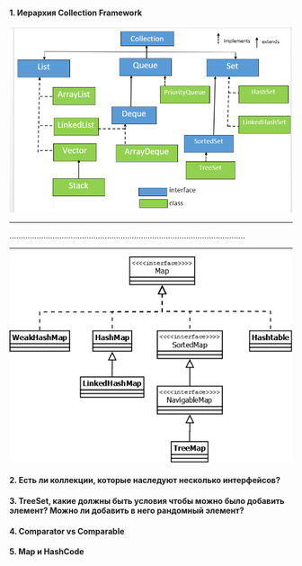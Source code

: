 #### 1. Иерархия Collection Framework

![](https://github.com/Primisen/interview/blob/master/pictures/collection-hierarchy.png "")
________________________________________________________________________________________________________
........................................................................................................
________________________________________________________________________________________________________
![](https://github.com/Primisen/interview/blob/master/pictures/map-hierarchy.png "")

#### 2. Есть ли коллекции, которые наследуют несколько интерфейсов?

#### 3. TreeSet, какие должны быть условия чтобы можно было добавить элемент? Можно ли добавить в него рандомный элемент? 

#### 4. Comparator vs Comparable

#### 5. Map и HashCode
